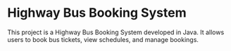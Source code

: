 # Highway Bus Booking System

This project is a Highway Bus Booking System developed in Java. It allows users to book bus tickets, view schedules, and manage bookings.
